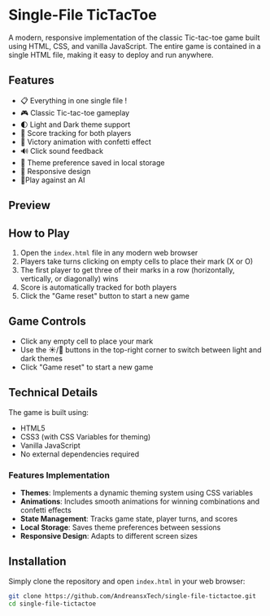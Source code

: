 # Single-File TicTacToe

A modern, responsive implementation of the classic Tic-tac-toe game built using HTML, CSS, and vanilla JavaScript. The entire game is contained in a single HTML file, making it easy to deploy and run anywhere.

## Features

- 📋 Everything in one single file !
- 🎮 Classic Tic-tac-toe gameplay
- 🌓 Light and Dark theme support
- 🎯 Score tracking for both players
- 🎉 Victory animation with confetti effect
- 🔊 Click sound feedback
- 💾 Theme preference saved in local storage
- 📱 Responsive design
- 🤖Play against an AI

## Preview

  
## How to Play

1. Open the `index.html` file in any modern web browser
2. Players take turns clicking on empty cells to place their mark (X or O)
3. The first player to get three of their marks in a row (horizontally, vertically, or diagonally) wins
4. Score is automatically tracked for both players
5. Click the "Game reset" button to start a new game

## Game Controls

- Click any empty cell to place your mark
- Use the ☀️/🌙 buttons in the top-right corner to switch between light and dark themes
- Click "Game reset" to start a new game

## Technical Details

The game is built using:
- HTML5
- CSS3 (with CSS Variables for theming)
- Vanilla JavaScript
- No external dependencies required

### Features Implementation

- **Themes**: Implements a dynamic theming system using CSS variables
- **Animations**: Includes smooth animations for winning combinations and confetti effects
- **State Management**: Tracks game state, player turns, and scores
- **Local Storage**: Saves theme preferences between sessions
- **Responsive Design**: Adapts to different screen sizes

## Installation

Simply clone the repository and open `index.html` in your web browser:

```bash
git clone https://github.com/AndreansxTech/single-file-tictactoe.git
cd single-file-tictactoe
